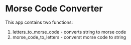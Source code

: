 # Morse Code Converter
This app contains two functions:
1. letters_to_morse_code    - converts string to morse code
2. morse_code_to_letters    - converst morse code to string